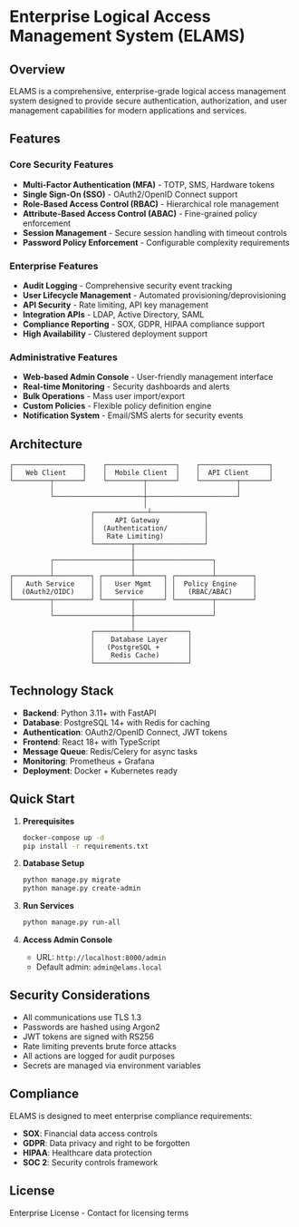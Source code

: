 # Enterprise Logical Access Management System (ELAMS)

## Overview

ELAMS is a comprehensive, enterprise-grade logical access management system designed to provide secure authentication, authorization, and user management capabilities for modern applications and services.

## Features

### Core Security Features
- **Multi-Factor Authentication (MFA)** - TOTP, SMS, Hardware tokens
- **Single Sign-On (SSO)** - OAuth2/OpenID Connect support
- **Role-Based Access Control (RBAC)** - Hierarchical role management
- **Attribute-Based Access Control (ABAC)** - Fine-grained policy enforcement
- **Session Management** - Secure session handling with timeout controls
- **Password Policy Enforcement** - Configurable complexity requirements

### Enterprise Features
- **Audit Logging** - Comprehensive security event tracking
- **User Lifecycle Management** - Automated provisioning/deprovisioning
- **API Security** - Rate limiting, API key management
- **Integration APIs** - LDAP, Active Directory, SAML
- **Compliance Reporting** - SOX, GDPR, HIPAA compliance support
- **High Availability** - Clustered deployment support

### Administrative Features
- **Web-based Admin Console** - User-friendly management interface
- **Real-time Monitoring** - Security dashboards and alerts
- **Bulk Operations** - Mass user import/export
- **Custom Policies** - Flexible policy definition engine
- **Notification System** - Email/SMS alerts for security events

## Architecture

```
┌─────────────────┐    ┌─────────────────┐    ┌─────────────────┐
│   Web Client    │    │  Mobile Client  │    │  API Client     │
└─────────┬───────┘    └─────────┬───────┘    └─────────┬───────┘
          │                      │                      │
          └──────────────────────┼──────────────────────┘
                                 │
                    ┌─────────────┴─────────────┐
                    │     API Gateway           │
                    │  (Authentication/         │
                    │   Rate Limiting)          │
                    └─────────┬─────────────────┘
                              │
          ┌───────────────────┼───────────────────┐
          │                   │                   │
┌─────────┴─────────┐ ┌───────┴───────┐ ┌─────────┴─────────┐
│   Auth Service    │ │   User Mgmt   │ │  Policy Engine    │
│  (OAuth2/OIDC)    │ │   Service     │ │   (RBAC/ABAC)     │
└─────────┬─────────┘ └───────┬───────┘ └─────────┬─────────┘
          │                   │                   │
          └───────────────────┼───────────────────┘
                              │
                    ┌─────────┴─────────────┐
                    │    Database Layer     │
                    │   (PostgreSQL +       │
                    │    Redis Cache)       │
                    └───────────────────────┘
```

## Technology Stack

- **Backend**: Python 3.11+ with FastAPI
- **Database**: PostgreSQL 14+ with Redis for caching
- **Authentication**: OAuth2/OpenID Connect, JWT tokens
- **Frontend**: React 18+ with TypeScript
- **Message Queue**: Redis/Celery for async tasks
- **Monitoring**: Prometheus + Grafana
- **Deployment**: Docker + Kubernetes ready

## Quick Start

1. **Prerequisites**
   ```bash
   docker-compose up -d
   pip install -r requirements.txt
   ```

2. **Database Setup**
   ```bash
   python manage.py migrate
   python manage.py create-admin
   ```

3. **Run Services**
   ```bash
   python manage.py run-all
   ```

4. **Access Admin Console**
   - URL: `http://localhost:8000/admin`
   - Default admin: `admin@elams.local`

## Security Considerations

- All communications use TLS 1.3
- Passwords are hashed using Argon2
- JWT tokens are signed with RS256
- Rate limiting prevents brute force attacks
- All actions are logged for audit purposes
- Secrets are managed via environment variables

## Compliance

ELAMS is designed to meet enterprise compliance requirements:
- **SOX**: Financial data access controls
- **GDPR**: Data privacy and right to be forgotten
- **HIPAA**: Healthcare data protection
- **SOC 2**: Security controls framework

## License

Enterprise License - Contact for licensing terms